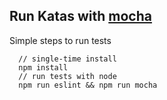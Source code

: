 ## Run Katas with [mocha](http://jasmine.github.io/)

Simple steps to run tests

      // single-time install
      npm install
      // run tests with node
      npm run eslint && npm run mocha
